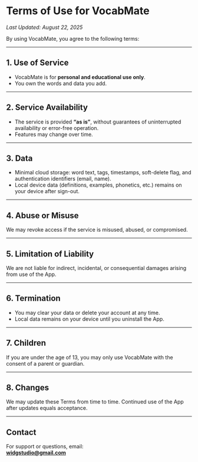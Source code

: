 # Terms of Use for VocabMate  
_Last Updated: August 22, 2025_  

By using VocabMate, you agree to the following terms:  

---

## 1. Use of Service
- VocabMate is for **personal and educational use only**.  
- You own the words and data you add.  

---

## 2. Service Availability
- The service is provided **“as is”**, without guarantees of uninterrupted availability or error-free operation.  
- Features may change over time.  

---

## 3. Data
- Minimal cloud storage: word text, tags, timestamps, soft-delete flag, and authentication identifiers (email, name).  
- Local device data (definitions, examples, phonetics, etc.) remains on your device after sign-out.  

---

## 4. Abuse or Misuse
We may revoke access if the service is misused, abused, or compromised.  

---

## 5. Limitation of Liability
We are not liable for indirect, incidental, or consequential damages arising from use of the App.  

---

## 6. Termination
- You may clear your data or delete your account at any time.  
- Local data remains on your device until you uninstall the App.  

---

## 7. Children
If you are under the age of 13, you may only use VocabMate with the consent of a parent or guardian.  

---

## 8. Changes
We may update these Terms from time to time. Continued use of the App after updates equals acceptance.  

---

## Contact
For support or questions, email:  
**widgstudio@gmail.com**  
